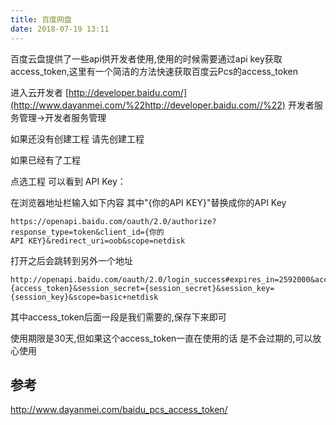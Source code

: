 ```yaml
---
title: 百度网盘
date: 2018-07-19 13:11
---
```

百度云盘提供了一些api供开发者使用,使用的时候需要通过api key获取access_token,这里有一个简洁的方法快速获取百度云Pcs的access_token

进入云开发者 [http://developer.baidu.com/](http://www.dayanmei.com/%22http://developer.baidu.com//%22)  开发者服务管理->开发者服务管理

如果还没有创建工程 请先创建工程

如果已经有了工程

点选工程 可以看到 API Key：

在浏览器地址栏输入如下内容 其中"{你的API KEY}"替换成你的API Key

```http
https://openapi.baidu.com/oauth/2.0/authorize?response_type=token&client_id={你的API KEY}&redirect_uri=oob&scope=netdisk
```

打开之后会跳转到另外一个地址

```http
http://openapi.baidu.com/oauth/2.0/login_success#expires_in=2592000&access_token={access_token}&session_secret={session_secret}&session_key={session_key}&scope=basic+netdisk
```

其中access_token后面一段是我们需要的,保存下来即可

使用期限是30天,但如果这个access_token一直在使用的话 是不会过期的,可以放心使用



## 参考

http://www.dayanmei.com/baidu_pcs_access_token/